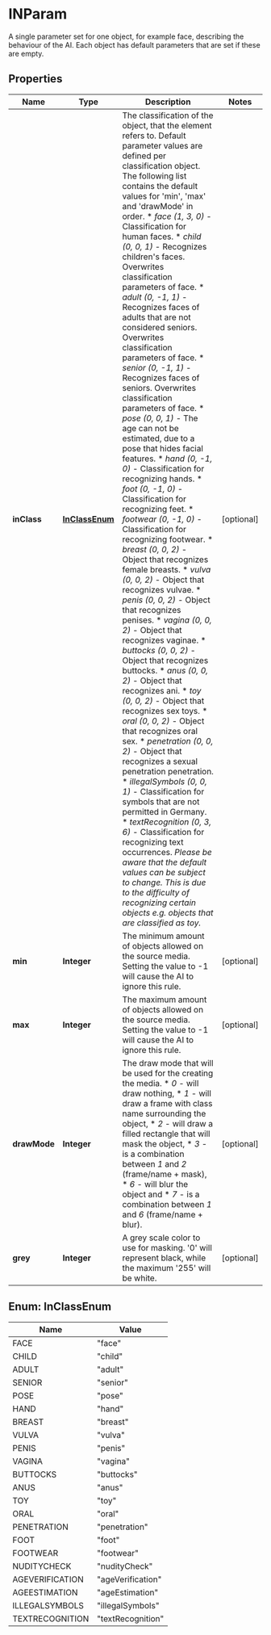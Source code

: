 

# INParam

A single parameter set for one object, for example face, describing the behaviour of the AI. Each object has default parameters that are set if these are empty.
## Properties

Name | Type | Description | Notes
------------ | ------------- | ------------- | -------------
**inClass** | [**InClassEnum**](#InClassEnum) | The classification of the object, that the element refers to. Default parameter values are defined per classification object. The following list contains the default values for &#39;min&#39;, &#39;max&#39; and &#39;drawMode&#39; in order.  * _face_ _(1, 3, 0)_ - Classification for human faces. * _child_ _(0, 0, 1)_ - Recognizes children&#39;s faces. Overwrites classification parameters of face. * _adult_ _(0, -1, 1)_ - Recognizes faces of adults that are not considered seniors. Overwrites classification parameters of face. * _senior_ _(0, -1, 1)_ - Recognizes faces of seniors. Overwrites classification parameters of face. * _pose_ _(0, 0, 1)_ - The age can not be estimated, due to a pose that hides facial features. * _hand_ _(0, -1, 0)_ - Classification for recognizing hands. * _foot_ _(0, -1, 0)_ - Classification for recognizing feet. * _footwear_ _(0, -1, 0)_ - Classification for recognizing footwear. * _breast_ _(0, 0, 2)_ - Object that recognizes female breasts. * _vulva_ _(0, 0, 2)_ - Object that recognizes vulvae. * _penis_ _(0, 0, 2)_ - Object that recognizes penises. * _vagina_ _(0, 0, 2)_ - Object that recognizes vaginae. * _buttocks_ _(0, 0, 2)_ - Object that recognizes buttocks. * _anus_ _(0, 0, 2)_ - Object that recognizes ani. * _toy_ _(0, 0, 2)_ - Object that recognizes sex toys. * _oral_ _(0, 0, 2)_ - Object that recognizes oral sex. * _penetration_ _(0, 0, 2)_ - Object that recognizes a sexual penetration penetration. * _illegalSymbols_ _(0, 0, 1)_ - Classification for symbols that are not permitted in Germany.  * _textRecognition_ _(0, 3, 6)_ - Classification for recognizing text occurrences.  _Please be aware that the default values can be subject to change. This is due to the difficulty of recognizing certain objects e.g. objects that are classified as toy._ |  [optional]
**min** | **Integer** | The minimum amount of objects allowed on the source media. Setting the value to -1 will cause the AI to ignore this rule. |  [optional]
**max** | **Integer** | The maximum amount of objects allowed on the source media. Setting the value to -1 will cause the AI to ignore this rule. |  [optional]
**drawMode** | **Integer** | The draw mode that will be used for the creating the media.  * _0_ - will draw nothing, * _1_ - will draw a frame with class name surrounding the object, * _2_ - will draw a filled rectangle that will mask the object, * _3_ - is a combination between _1_ and _2_ (frame/name + mask), * _6_ - will blur the object and * _7_ - is a combination between _1_ and _6_ (frame/name + blur). |  [optional]
**grey** | **Integer** | A grey scale color to use for masking. &#39;0&#39; will represent black, while the maximum &#39;255&#39; will be white. |  [optional]



## Enum: InClassEnum

Name | Value
---- | -----
FACE | &quot;face&quot;
CHILD | &quot;child&quot;
ADULT | &quot;adult&quot;
SENIOR | &quot;senior&quot;
POSE | &quot;pose&quot;
HAND | &quot;hand&quot;
BREAST | &quot;breast&quot;
VULVA | &quot;vulva&quot;
PENIS | &quot;penis&quot;
VAGINA | &quot;vagina&quot;
BUTTOCKS | &quot;buttocks&quot;
ANUS | &quot;anus&quot;
TOY | &quot;toy&quot;
ORAL | &quot;oral&quot;
PENETRATION | &quot;penetration&quot;
FOOT | &quot;foot&quot;
FOOTWEAR | &quot;footwear&quot;
NUDITYCHECK | &quot;nudityCheck&quot;
AGEVERIFICATION | &quot;ageVerification&quot;
AGEESTIMATION | &quot;ageEstimation&quot;
ILLEGALSYMBOLS | &quot;illegalSymbols&quot;
TEXTRECOGNITION | &quot;textRecognition&quot;



